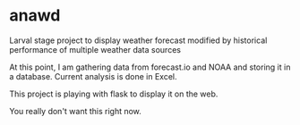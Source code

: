 # anawd
Larval stage project to display weather forecast modified by historical performance of multiple weather data sources

At this point, I am gathering data from forecast.io and NOAA and storing it in a database. Current analysis is done in Excel.

This project is playing with flask to display it on the web.

You really don't want this right now.
